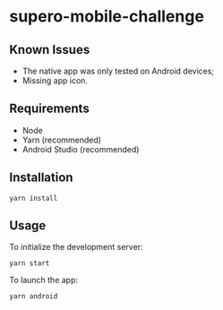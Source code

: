 # supero-mobile-challenge

## Known Issues
-   The native app was only tested on Android devices;
-   Missing app icon.

## Requirements
-   Node
-   Yarn (recommended)
-   Android Studio (recommended)

## Installation

```
yarn install
```

## Usage

To initialize the development server:

```
yarn start
```

To launch the app:

```
yarn android
```
